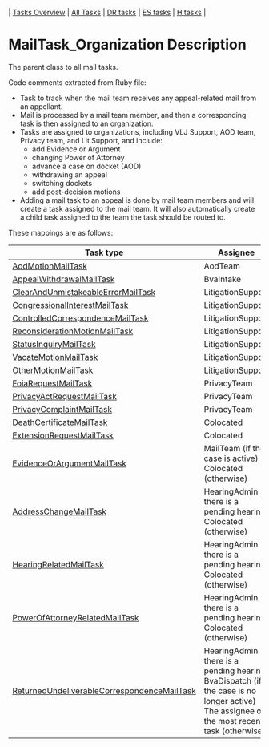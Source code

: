 | [Tasks Overview](tasks-overview.md) | [All Tasks](../alltasks.md) | [DR tasks](../docs-DR/tasklist.md) | [ES tasks](../docs-ES/tasklist.md) | [H tasks](../docs-H/tasklist.md) |

# MailTask_Organization Description

The parent class to all mail tasks.

<!-- class_comments:begin -->
<!-- Do not modify within this block; modify associated rb file instead and run comments_to_descriptions.py. -->
Code comments extracted from Ruby file:
* Task to track when the mail team receives any appeal-related mail from an appellant.
* Mail is processed by a mail team member, and then a corresponding task is then assigned to an organization.
* Tasks are assigned to organizations, including VLJ Support, AOD team, Privacy team, and Lit Support, and include:
    - add Evidence or Argument
    - changing Power of Attorney
    - advance a case on docket (AOD)
    - withdrawing an appeal
    - switching dockets
    - add post-decision motions
* Adding a mail task to an appeal is done by mail team members and will create a task assigned to the mail team. It
  will also automatically create a child task assigned to the team the task should be routed to.
<!-- class_comments:end -->

These mappings are as follows:

Task type|Assignee
---|---
[AodMotionMailTask](AodMotionMailTask_Organization.md) | AodTeam
[AppealWithdrawalMailTask](AppealWithdrawalMailTask_Organization.md_Organization.md) | BvaIntake
[ClearAndUnmistakeableErrorMailTask](ClearAndUnmistakeableErrorMailTask_Organization.md_Organization.md) | LitigationSupport
[CongressionalInterestMailTask](CongressionalInterestMailTask_Organization.md_Organization.md) | LitigationSupport
[ControlledCorrespondenceMailTask](ControlledCorrespondenceMailTask_Organization.md_Organization.md) | LitigationSupport
[ReconsiderationMotionMailTask](ReconsiderationMotionMailTask_Organization.md) | LitigationSupport
[StatusInquiryMailTask](StatusInquiryMailTask_Organization.md) | LitigationSupport
[VacateMotionMailTask](VacateMotionMailTask_Organization.md) | LitigationSupport
[OtherMotionMailTask](OtherMotionMailTask_Organization.md) | LitigationSupport
[FoiaRequestMailTask](FoiaRequestMailTask_Organization.md) | PrivacyTeam
[PrivacyActRequestMailTask](PrivacyActRequestMailTask_Organization.md) | PrivacyTeam
[PrivacyComplaintMailTask](PrivacyComplaintMailTask_Organization.md) | PrivacyTeam
[DeathCertificateMailTask](DeathCertificateMailTask_Organization.md) | Colocated
[ExtensionRequestMailTask](ExtensionRequestMailTask_Organization.md) | Colocated
[EvidenceOrArgumentMailTask](EvidenceOrArgumentMailTask_Organization.md) | MailTeam (if the case is active) <br> Colocated (otherwise)
[AddressChangeMailTask](AddressChangeMailTask_Organization.md) | HearingAdmin (if there is a pending hearing) <br> Colocated (otherwise)
[HearingRelatedMailTask](HearingRelatedMailTask_Organization.md) | HearingAdmin (if there is a pending hearing) <br> Colocated (otherwise)
[PowerOfAttorneyRelatedMailTask](PowerOfAttorneyRelatedMailTask_Organization.md) | HearingAdmin (if there is a pending hearing) <br> Colocated (otherwise)
[ReturnedUndeliverableCorrespondenceMailTask](ReturnedUndeliverableCorrespondenceMailTask_Organization.md) | HearingAdmin (if there is a pending hearing) <br> BvaDispatch (if the case is no longer active) <br> The assignee of the most recent task (otherwise)
